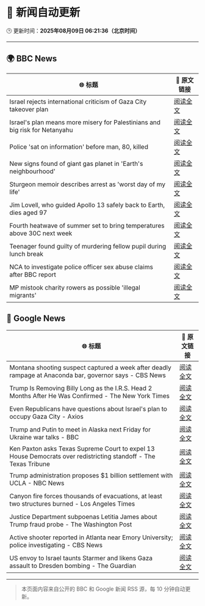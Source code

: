 # 🧠 新闻自动更新

🕒 更新时间：**2025年08月09日 06:21:36（北京时间）**

---

## 🌍 BBC News

| 🌐 标题 | 🔗 原文链接 |
|--------|-------------|
| Israel rejects international criticism of Gaza City takeover plan | [阅读全文](https://www.bbc.com/news/articles/c207p49wrypo?at_medium=RSS&at_campaign=rss) |
| Israel's plan means more misery for Palestinians and big risk for Netanyahu | [阅读全文](https://www.bbc.com/news/articles/cvgv9jj9np7o?at_medium=RSS&at_campaign=rss) |
| Police 'sat on information' before man, 80, killed | [阅读全文](https://www.bbc.com/news/articles/cgern08j998o?at_medium=RSS&at_campaign=rss) |
| New signs found of giant gas planet in 'Earth's neighbourhood' | [阅读全文](https://www.bbc.com/news/articles/cx2xezw3dkpo?at_medium=RSS&at_campaign=rss) |
| Sturgeon memoir describes arrest as 'worst day of my life' | [阅读全文](https://www.bbc.com/news/articles/clyv8n0v75vo?at_medium=RSS&at_campaign=rss) |
| Jim Lovell, who guided Apollo 13 safely back to Earth, dies aged 97 | [阅读全文](https://www.bbc.com/news/articles/cl7y8zq5xpno?at_medium=RSS&at_campaign=rss) |
| Fourth heatwave of summer set to bring temperatures above 30C next week | [阅读全文](https://www.bbc.com/weather/articles/czjm4zl20wzo?at_medium=RSS&at_campaign=rss) |
| Teenager found guilty of murdering fellow pupil during lunch break | [阅读全文](https://www.bbc.com/news/articles/cn5e4yw9pr2o?at_medium=RSS&at_campaign=rss) |
| NCA to investigate police officer sex abuse claims after BBC report | [阅读全文](https://www.bbc.com/news/articles/cjw6qj990lno?at_medium=RSS&at_campaign=rss) |
| MP mistook charity rowers as possible 'illegal migrants' | [阅读全文](https://www.bbc.com/news/articles/cdd32lnq445o?at_medium=RSS&at_campaign=rss) |

## 📰 Google News

| 🌐 标题 | 🔗 原文链接 |
|--------|-------------|
| Montana shooting suspect captured a week after deadly rampage at Anaconda bar, governor says - CBS News | [阅读全文](https://news.google.com/rss/articles/CBMicEFVX3lxTFA1NlNiazJ4eDNyOUVLR0ZCQXpaNXV0cjlKU3AzSFFBVEszWnlCVUMxay1HZnFrb0ZmdDlfZ0xTekl1TlN0dUpkRy1XNjRkUEFkVk9hT0hLb2NMTFlweFNLdFRkc3o4TWIxb3RMcFNfcnbSAXZBVV95cUxOLWZrMFh1eWFQc2EtN1o2amRWTW10RlJBUFZKVHRPc204OGY5Zm1uMDdnRi1uTnlzaC1ZWDk1bHdWdUdGSkNON1JxM2ZxMW4tcnlta1NMU0xrR3NMM1hOQTVCeWVVLXdmT3VjcnJQQXVOZ3I3eEln?oc=5) |
| Trump Is Removing Billy Long as the I.R.S. Head 2 Months After He Was Confirmed - The New York Times | [阅读全文](https://news.google.com/rss/articles/CBMijgFBVV95cUxOVFNURDFLNzh0Z0ZDZFN5cnlyajdFdHpLZkRWNkJlN2xCdUdZZkpwZkJYR0hNT3pMLUlTd0lmdFJVS3AzVW0zRTBrWjczei1yQ1VLQVo5dkFTZWJWdHVLU3RQRF9WV2tYaTBGSXUzZENDMFkzczVUbHRHekxtaEtIX0F6UHZrY3d1NFJMUndn?oc=5) |
| Even Republicans have questions about Israel's plan to occupy Gaza City - Axios | [阅读全文](https://news.google.com/rss/articles/CBMihwFBVV95cUxPZHBiclZ1UE5kSktPVTU5aDNmRHk3UFRYdWw1R2xiVmExS2ZVYS01Q1haSWRteGZMZ0xMVFRpbWxtbUZNN3EwS21hOWctVVdBb3VucWhxc19JUldYTkVMaGVYbHJqZVFLcEVjQUVPTUQ0Sm92V0FWY2JwVk5JMDUyRUFDam56VjQ?oc=5) |
| Trump and Putin to meet in Alaska next Friday for Ukraine war talks - BBC | [阅读全文](https://news.google.com/rss/articles/CBMiVEFVX3lxTFAzUTM5QnhfWTdROXFmSGtLWnVPV1RvZEdTLUNBMFVHMGlOOExNZnhwNlBBRmo1eTB4Nk9WOU4zdFpVd2VxX3Q4d1ZkakJvUjNSZ1NDYg?oc=5) |
| Ken Paxton asks Texas Supreme Court to expel 13 House Democrats over redistricting standoff - The Texas Tribune | [阅读全文](https://news.google.com/rss/articles/CBMipgFBVV95cUxOemctV1k2Q0NiUWoyY1pUVGxZMGlmZVFfY19uQk1PbE4teHcyOWlwSXlJQXh1RFRYbmdWN2ZvNjlINkh6c1BqdWV6WFpvS3dEOEFzNGdFQjRxUnBuY01heVM1eDdMWFREbVozU25TXzFKODM3TU5JVjY0dTdRREhuR2MzSFFwbGNrLUVxQm1KS1NmWngxVmJyeG85NkZfak8wSTZIdXFR?oc=5) |
| Trump administration proposes $1 billion settlement with UCLA - NBC News | [阅读全文](https://news.google.com/rss/articles/CBMihgFBVV95cUxOWWJVcjlNOTl2S1RUS3JEbjI1Q3h1ZF84VjRFdkZDaVltdS05TU9fbnFJN2tUaFFKUTU3WGVSSEdiNjhFdER2NkRQZEtNQ0JOS0hCN0JFRV94Nm8tcDJrd1pYNkFiVEhDU3dsVmdELVhuSmlTNFlMWm55czE5am9qdnFYTnh2QdIBVkFVX3lxTE95cDJ5OE5td1ZldUVnTEVENjQ4UEwyOFl3N0ZJcU1fSzFFNzRjeFdMald4b1FMVlR5Z0RWdHBEQk5aWkhJZEpUcXZLQjNjSFhDQnVpdHhn?oc=5) |
| Canyon fire forces thousands of evacuations, at least two structures burned - Los Angeles Times | [阅读全文](https://news.google.com/rss/articles/CBMieEFVX3lxTE1FRWtQMG90UTlVcDJGQWp5Z1o3Zm9TM3FsaUlqUWZhamg4M1ZkYlFpQW5iTXFvYUhaTUQwMmdZUXNwUks0UERPaHctcEI0TEVtTlVZV3VZWmNJUFNJY1V4bkV2M2dCa0lWbXNfX3hyc3AyUE9uQkFIMg?oc=5) |
| Justice Department subpoenas Letitia James about Trump fraud probe - The Washington Post | [阅读全文](https://news.google.com/rss/articles/CBMitAFBVV95cUxPLXlzb240RWJRb1hFajUzTndXeUhqQ2MzYXU1Nlp6SWVyRzRSbFpaX0hYczd6ZkFPRndjU2YteVBOOHlxdDlZVVZFcFZrVV9DQjg2YVNXQXNHT2V0UGQ4aUpKTjAwR3Frem82cmFQaWMwbHlTdVBRbUJJd2J6WE9hYko1cFNmcWNjRWRlQnhPY2FDUEdWZk5WNTVWQS1fZEhuNUVsc3EyWEU5ZDNoSTBvVElNd0g?oc=5) |
| Active shooter reported in Atlanta near Emory University; police investigating - CBS News | [阅读全文](https://news.google.com/rss/articles/CBMilAFBVV95cUxOMVRHejJVejFERnNDRkNGb2V1UXFpY0NVYjBPcXZaMk80S3BjMHE3ODBLMFNFMGIwemJhOU1wbFBMR0N1cjlTYy1aTDk0c1ItMGppMG1kanBhZlo1aFlHUTdqem0ydHRzcms1bm9Ld01hU24zUTQ1S2R4dHBUeWFXLVN5ZVBLbEg1dUVUNFloVmlIZG1k0gGaAUFVX3lxTE12WkIwaE1hcUpWMXZWVkJ6VnpzT0tvQzBHWG9MS1FJZDF6bWRRXzdMckxya2VhQU5UaFBHX3YzVEFSWlhvOWlWV2E3ZE1UN3pSRm56d2FPRGlLQlZnLURKT2dkWm1hOFFCQmZQSWhFUG40YjZEVDNkTHB5MUFsVU1BeFV0b2xHdk00WVVQRzMtODQ5cjZfektjR1E?oc=5) |
| US envoy to Israel taunts Starmer and likens Gaza assault to Dresden bombing - The Guardian | [阅读全文](https://news.google.com/rss/articles/CBMigwFBVV95cUxOYkpYdWxXLXlPYlQ0R1ZwZFhxRVJ3MzVtUjVrLUlmYk1vQ3NMS0dCaDRYQm9KQ3NXaXg1d29SVGtlZWxtRmdnQUtiTkdHQ1psdXZjeGEtUnlKQUxXZEllRV9GYW1SakJiUzA2ZGpFbkF1bHV3dVdId1dncTMwYlRleVNGaw?oc=5) |

---
> 本页面内容来自公开的 BBC 和 Google 新闻 RSS 源，每 10 分钟自动更新。